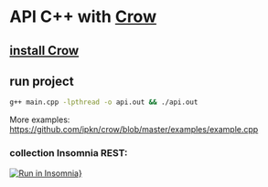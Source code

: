 # API C++ with [Crow](https://crowcpp.org/)

## [install Crow](https://crowcpp.org/master/getting_started/setup/linux/)

## run project
```bash
g++ main.cpp -lpthread -o api.out && ./api.out
```
More examples: https://github.com/ipkn/crow/blob/master/examples/example.cpp

### collection Insomnia REST:
[![Run in Insomnia}](https://insomnia.rest/images/run.svg)](https://insomnia.rest/run/?label=API%20C%2B%2B%20with%20Crow&uri=https%3A%2F%2Fraw.githubusercontent.com%2Fnomar113%2Fapi-cpp-with-crow%2Fmaster%2Finsomnia-collection.json)
